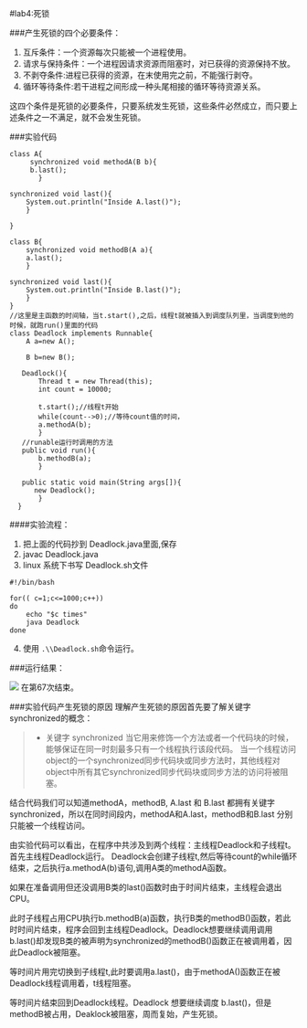 #lab4:死锁


###产生死锁的四个必要条件：
1. 互斥条件：一个资源每次只能被一个进程使用。
2. 请求与保持条件：一个进程因请求资源而阻塞时，对已获得的资源保持不放。
3. 不剥夺条件:进程已获得的资源，在末使用完之前，不能强行剥夺。
4. 循环等待条件:若干进程之间形成一种头尾相接的循环等待资源关系。

这四个条件是死锁的必要条件，只要系统发生死锁，这些条件必然成立，而只要上述条件之一不满足，就不会发生死锁。

###实验代码
```
class A{
     synchronized void methodA(B b){
     b.last();
       }

synchronized void last(){
    System.out.println("Inside A.last()");
    }

}

class B{
    synchronized void methodB(A a){
    a.last();
    }

synchronized void last(){
    System.out.println("Inside B.last()");
    }
}
//这里是主函数的时间轴，当t.start(),之后，线程t就被插入到调度队列里，当调度到他的时候，就跑run()里面的代码
class Deadlock implements Runnable{
    A a=new A();

    B b=new B();
   
   Deadlock(){
       Thread t = new Thread(this);
       int count = 10000;

       t.start();//线程t开始
       while(count-->0);//等待count值的时间，
       a.methodA(b);
       }
   //runable运行时调用的方法
   public void run(){
       b.methodB(a);
       }

   public static void main(String args[]){
      new Deadlock();
       }
  }
```
####实验流程：
1. 把上面的代码抄到 Deadlock.java里面,保存
2.  javac Deadlock.java	
3.  linux 系统下书写 Deadlock.sh文件
```
#!/bin/bash

for(( c=1;c<=1000;c++))
do
	echo "$c times"
	java Deadlock
done
```
4. 使用  ```.\\Deadlock.sh```命令运行。

###运行结果：

![](http://ww4.sinaimg.cn/mw690/a44300b5gw1f9mzor3cg5j20jo0cutaq.jpg)
在第67次结束。



###实验代码产生死锁的原因
理解产生死锁的原因首先要了解关键字synchronized的概念：

> * 关键字 synchronized
当它用来修饰一个方法或者一个代码块的时候，能够保证在同一时刻最多只有一个线程执行该段代码。
当一个线程访问object的一个synchronized同步代码块或同步方法时，其他线程对object中所有其它synchronized同步代码块或同步方法的访问将被阻塞。

结合代码我们可以知道methodA，methodB, A.last 和 B.last 都拥有关键字 synchronized，所以在同时间段内，methodA和A.last，methodB和B.last 分别只能被一个线程访问。

由实验代码可以看出，在程序中共涉及到两个线程：主线程Deadlock和子线程t。
首先主线程Deadlock运行。
Deadlock会创建子线程t,然后等待count的while循环结束，之后执行a.methodA(b)语句,调用A类的methodA函数。

如果在准备调用但还没调用B类的last()函数时由于时间片结束，主线程会退出CPU。

此时子线程占用CPU执行b.methodB(a)函数，执行B类的methodB()函数，若此时时间片结束，程序会回到主线程Deadlock。Deadlock想要继续调用调用b.last()却发现B类的被声明为synchronized的methodB()函数正在被调用着，因此Deadlock被阻塞。

等时间片用完切换到子线程t,此时要调用a.last()，由于methodA()函数正在被Deadlock线程调用着，t线程阻塞。

等时间片结束回到Deadlock线程。Deadlock 想要继续调度 b.last()，但是methodB被占用，Deaklock被阻塞，周而复始，产生死锁。

 
